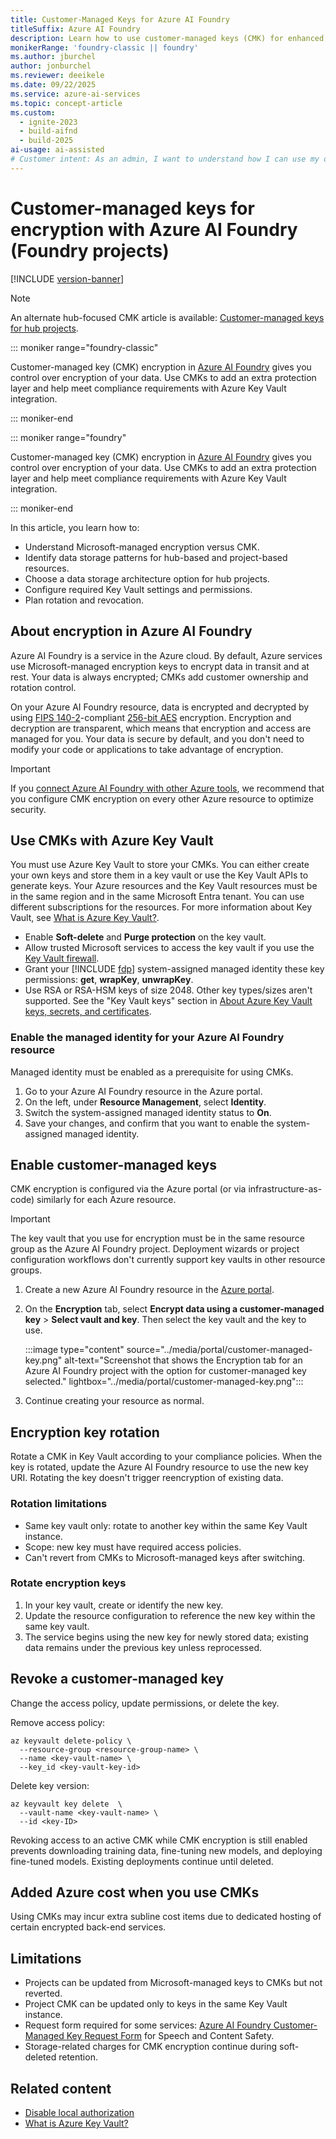 ```yaml
---
title: Customer-Managed Keys for Azure AI Foundry
titleSuffix: Azure AI Foundry
description: Learn how to use customer-managed keys (CMK) for enhanced encryption and data security in Azure AI Foundry. Configure Azure Key Vault integration and meet compliance requirements.
monikerRange: 'foundry-classic || foundry'
ms.author: jburchel 
author: jonburchel 
ms.reviewer: deeikele
ms.date: 09/22/2025
ms.service: azure-ai-services
ms.topic: concept-article
ms.custom:
  - ignite-2023
  - build-aifnd
  - build-2025
ai-usage: ai-assisted
# Customer intent: As an admin, I want to understand how I can use my own encryption keys with Azure AI Foundry.
---
```


# Customer-managed keys for encryption with Azure AI Foundry (Foundry projects)

[!INCLUDE [version-banner](../../includes/version-banner.md)]

> [!NOTE]
> An alternate hub-focused CMK article is available: [Customer-managed keys for hub projects](hub-encryption-keys-portal.md).

::: moniker range="foundry-classic"

Customer-managed key (CMK) encryption in [Azure AI Foundry](https://ai.azure.com/?cid=learnDocs) gives you control over encryption of your data. Use CMKs to add an extra protection layer and help meet compliance requirements with Azure Key Vault integration.

::: moniker-end

::: moniker range="foundry"

Customer-managed key (CMK) encryption in [Azure AI Foundry](https://aka.ms/nextgen-canary) gives you control over encryption of your data. Use CMKs to add an extra protection layer and help meet compliance requirements with Azure Key Vault integration.

::: moniker-end

In this article, you learn how to:

- Understand Microsoft-managed encryption versus CMK.
- Identify data storage patterns for hub-based and project-based resources.
- Choose a data storage architecture option for hub projects.
- Configure required Key Vault settings and permissions.
- Plan rotation and revocation.

## About encryption in Azure AI Foundry

Azure AI Foundry is a service in the Azure cloud. By default, Azure services use Microsoft-managed encryption keys to encrypt data in transit and at rest. Your data is always encrypted; CMKs add customer ownership and rotation control.

On your Azure AI Foundry resource, data is encrypted and decrypted by using [FIPS 140-2](https://en.wikipedia.org/wiki/FIPS_140-2)-compliant [256-bit AES](https://en.wikipedia.org/wiki/Advanced_Encryption_Standard) encryption. Encryption and decryption are transparent, which means that encryption and access are managed for you. Your data is secure by default, and you don't need to modify your code or applications to take advantage of encryption.

> [!IMPORTANT]
> If you [connect Azure AI Foundry with other Azure tools](../how-to/connections-add.md), we recommend that you configure CMK encryption on every other Azure resource to optimize security.

## Use CMKs with Azure Key Vault

You must use Azure Key Vault to store your CMKs. You can either create your own keys and store them in a key vault or use the Key Vault APIs to generate keys. Your Azure resources and the Key Vault resources must be in the same region and in the same Microsoft Entra tenant. You can use different subscriptions for the resources. For more information about Key Vault, see [What is Azure Key Vault?](/azure/key-vault/general/overview).

- Enable **Soft-delete** and **Purge protection** on the key vault.
- Allow trusted Microsoft services to access the key vault if you use the [Key Vault firewall](/azure/key-vault/general/access-behind-firewall).
- Grant your [!INCLUDE [fdp](../includes/fdp-project-name.md)] system-assigned managed identity these key permissions: **get**, **wrapKey**, **unwrapKey**.
- Use RSA or RSA-HSM keys of size 2048. Other key types/sizes aren't supported. See the "Key Vault keys" section in [About Azure Key Vault keys, secrets, and certificates](/azure/key-vault/general/about-keys-secrets-certificates).

### Enable the managed identity for your Azure AI Foundry resource

Managed identity must be enabled as a prerequisite for using CMKs.

1. Go to your Azure AI Foundry resource in the Azure portal.
1. On the left, under **Resource Management**, select **Identity**.
1. Switch the system-assigned managed identity status to **On**.
1. Save your changes, and confirm that you want to enable the system-assigned managed identity.

## Enable customer-managed keys

CMK encryption is configured via the Azure portal (or via infrastructure-as-code) similarly for each Azure resource.

> [!IMPORTANT]
> The key vault that you use for encryption must be in the same resource group as the Azure AI Foundry project. Deployment wizards or project configuration workflows don't currently support key vaults in other resource groups.

1. Create a new Azure AI Foundry resource in the [Azure portal](https://portal.azure.com/).
1. On the **Encryption** tab, select **Encrypt data using a customer-managed key** > **Select vault and key**. Then select the key vault and the key to use.

    :::image type="content" source="../media/portal/customer-managed-key.png" alt-text="Screenshot that shows the Encryption tab for an Azure AI Foundry project with the option for customer-managed key selected." lightbox="../media/portal/customer-managed-key.png":::

1. Continue creating your resource as normal.

## Encryption key rotation

Rotate a CMK in Key Vault according to your compliance policies. When the key is rotated, update the Azure AI Foundry resource to use the new key URI. Rotating the key doesn't trigger reencryption of existing data.

### Rotation limitations

* Same key vault only: rotate to another key within the same Key Vault instance.
* Scope: new key must have required access policies.
* Can't revert from CMKs to Microsoft-managed keys after switching.

### Rotate encryption keys

1. In your key vault, create or identify the new key.
2. Update the resource configuration to reference the new key within the same key vault.
3. The service begins using the new key for newly stored data; existing data remains under the previous key unless reprocessed.

## Revoke a customer-managed key

Change the access policy, update permissions, or delete the key.

Remove access policy:
```azurecli
az keyvault delete-policy \
  --resource-group <resource-group-name> \
  --name <key-vault-name> \
  --key_id <key-vault-key-id>
```

Delete key version:
```azurecli
az keyvault key delete  \
  --vault-name <key-vault-name> \
  --id <key-ID>
```

Revoking access to an active CMK while CMK encryption is still enabled prevents downloading training data, fine-tuning new models, and deploying fine-tuned models. Existing deployments continue until deleted.

## Added Azure cost when you use CMKs

Using CMKs may incur extra subline cost items due to dedicated hosting of certain encrypted back-end services.

## Limitations

* Projects can be updated from Microsoft-managed keys to CMKs but not reverted.
* Project CMK can be updated only to keys in the same Key Vault instance.
* Request form required for some services: [Azure AI Foundry Customer-Managed Key Request Form](https://aka.ms/cogsvc-cmk) for Speech and Content Safety.
* Storage-related charges for CMK encryption continue during soft-deleted retention.

## Related content

* [Disable local authorization](../how-to/disable-local-auth.md)
* [What is Azure Key Vault?](/azure/key-vault/general/overview)
